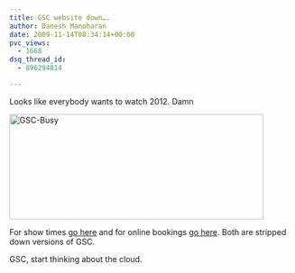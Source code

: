 ```yaml
---
title: GSC website down….
author: Danesh Manoharan
date: 2009-11-14T08:34:14+00:00
pvc_views:
  - 1668
dsq_thread_id:
  - 896294814

---
```

Looks like everybody wants to watch 2012. Damn

[<img loading="lazy" class="alignnone size-medium wp-image-1839" title="GSC-Busy" src="/wp-content/uploads/2009/11/GSC-Busy-450x187.png" alt="GSC-Busy" width="450" height="187" srcset="/wp-content/uploads/2009/11/GSC-Busy-450x187.png 450w, /wp-content/uploads/2009/11/GSC-Busy.png 587w" sizes="(max-width: 450px) 100vw, 450px" />][1]

For show times [go here][2] and for online bookings [go here][3]. Both are stripped down versions of GSC.

GSC, start thinking about the cloud.

 [1]: /wp-content/uploads/2009/11/GSC-Busy.png
 [2]: http://www.gsc.com.my/RD1/showtimesR3_temp2.asp
 [3]: http://www.gsc.com.my/RD1/epayment_Temp2.asp?whichstep=step1